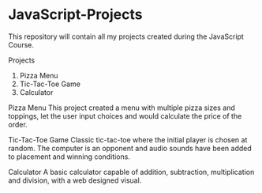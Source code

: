 # JavaScript-Projects

This repository will contain all my projects created during the JavaScript Course.

Projects
1) Pizza Menu
2) Tic-Tac-Toe Game
3) Calculator

Pizza Menu
This project created a menu with multiple pizza sizes and toppings, let the user input choices and would calculate the price of the order.

Tic-Tac-Toe Game
Classic tic-tac-toe where the initial player is chosen at random. The computer is an opponent and audio sounds have been added to placement and winning conditions.

Calculator
A basic calculator capable of addition, subtraction, multiplication and division, with a web designed visual.
